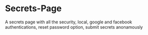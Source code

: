 # Secrets-Page
 A secrets page with all the security, local, google and facebook authentications, reset password option, submit secrets anonamously
